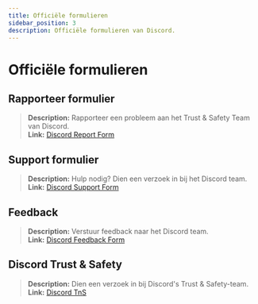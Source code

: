 ```yaml
---
title: Officiële formulieren
sidebar_position: 3
description: Officiële formulieren van Discord.
---
```


# Officiële formulieren

## **Rapporteer formulier** 

> __Description:__ Rapporteer een probleem aan het Trust & Safety Team van Discord.   <br/>
__Link:__ [Discord Report Form](https://dis.gd/report)

## **Support formulier** 

> __Description:__ Hulp nodig? Dien een verzoek in bij het Discord team.   <br/>
__Link:__  [Discord Support Form](https://dis.gd/contact)

## **Feedback** 

> __Description:__ Verstuur feedback naar het Discord team.   <br/>
__Link:__  [Discord Feedback Form](https://dis.gd/feedback)

## **Discord Trust & Safety** 

> __Description:__ Dien een verzoek in bij Discord's Trust & Safety-team.   <br/>
__Link:__ [Discord TnS](https://dis.gd/request)

